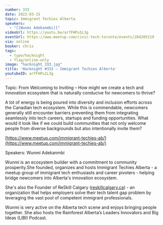 ```yaml
---
number: 333
date: 2022-03-15
topic: Immigrant Techies Alberta
speakers:
  - "[[Wunmi Adekanmbi]]"
videoUrl: https://youtu.be/arfFHPu1L3g
eventUrl: https://www.meetup.com/civic-tech-toronto/events/284205219
via: online
booker: chris
tags:
  - type/hacknight
  - flag/online-only
image: "hacknight_333.jpg"
title: 'Hacknight #333 – Immigrant Techies Alberta'
youtubeID: arfFHPu1L3g
---
```


Topic:
From Welcoming to Inviting – How might we create a tech and innovation ecosystem that is naturally conducive for newcomers to thrive?

A lot of energy is being poured into diversity and inclusion efforts across the Canadian tech ecosystem. While this is commendable, newcomers generally still encounter barriers preventing them from integrating seamlessly into tech careers, startups and funding opportunities. What would it look like if we could build communities that not only welcome people from diverse backgrounds but also intentionally invite them?

[https://www.meetup.com/immigrant-techies-ab/](https://www.meetup.com/immigrant-techies-ab/)

Speakers:
Wunmi Adekanmbi

Wunmi is an ecosystem builder with a commitment to community prosperity.She founded, organizes and hosts Immigrant Techies Alberta - a meetup group of immigrant tech enthusiasts and career pivoters - helping bridge newcomers into Alberta's innovation ecosystem.

She's also the Founder of ReSkill Calgary ([reskillcalgary.ca](http://reskillcalgary.ca)) - an organization that helps employers solve their tech talent gap problem by leveraging the vast pool of competent immigrant professionals.

Wunmi is very active on the Alberta tech scene and enjoys bringing people together. She also hosts the Rainforest Alberta’s Leaders Innovators and Big Ideas (LIBI) Podcast.
